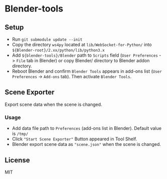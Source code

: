 # Blender-tools

## Setup
- Run `git submodule update --init`
- Copy the directory `ws4py` located at `lib/WebSocket-for-Python/` into `${Blender-root}/2.xx/python/lib/python3.x`
- Add `${blender-tools}/Blender` path to `Scripts` field (`User Preferences` -> `File` tab in Blender) or copy  Blender/ directory to Blender addon directory.
- Reboot Blender and confirm `Blender Tools` appears in add-ons list (`User Preferences` -> `Add-ons` tab). Then activate `Blender Tools`.

## Scene Exporter
Export scene data when the scene is changed.

### Usage
- Add data file path to `Preferences` (add-ons list in Blender). Default value is `/tmp/`
- Click `"Start Scene Exporter"` Button appeared in Tool Shelf.
- Blender export scene data as `"scene.json"` when the scene is changed.

## License
MIT
